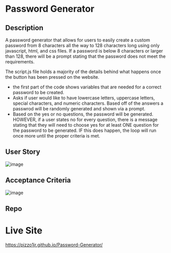 # Password Generator 

## Description
A password generator that allows for users to easily create a custom password from 8 characters all the way to 128 characters long using only javascript, html, and css files. If a password is below 8 characters or larger than 128, there will be a prompt stating that the password does not meet the requirements. 

The script.js file holds a majority of the details behind what happens once the button has been pressed on the website.
- the first part of the code shows variables that are needed for a correct password to be created.
- Asks if user would like to have lowercase letters, uppercase letters, special characters, and numeric characters. Based off of the answers a passwrod will be randomly generated and shown via a prompt.
- Based on the yes or no questions, the password will be generated. HOWEVER, if a user states no for every question, there is a message stating that they will need to choose yes for at least ONE question for the password to be generated. IF this does happen, the loop will run once more until the proper criteria is met. 

## User Story

![image](https://user-images.githubusercontent.com/102200085/183567293-0ea0d85f-f91f-422e-9eb1-b44271ae912c.png)

## Acceptance Criteria 

![image](https://user-images.githubusercontent.com/102200085/183567280-cc042dd9-90e5-4934-9054-61bcc545f297.png)

## Repo


# Live Site

https://pizzo1jr.github.io/Password-Generator/







